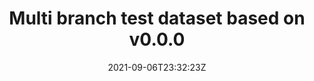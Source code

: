 ---
date: '2021-09-06T23:32:23Z'
link: https://github.com/sscu-budapest/test-dataset-a/releases/tag/v0.0.0-main
release_id: 49095229
repo:
  description: null
  link: https://api.github.com/repos/sscu-budapest/test-dataset-a
  name: test-dataset-a
tag: v0.0.0-main
title: Multi branch test dataset based on v0.0.0
topic:
  name: Dataset
  plural: Datasets
  topic_id: dataset
---